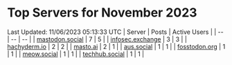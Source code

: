 # Top Servers for November 2023
Last Updated: 11/06/2023 05:13:33 UTC
| Server | Posts | Active Users |
| -- | -- | -- |
| [mastodon.social](https://mastodon.social/tags/PowerShell) | 7 | 5 |
| [infosec.exchange](https://infosec.exchange/tags/PowerShell) | 3 | 3 |
| [hachyderm.io](https://hachyderm.io/tags/PowerShell) | 2 | 2 |
| [masto.ai](https://masto.ai/tags/PowerShell) | 2 | 1 |
| [aus.social](https://aus.social/tags/PowerShell) | 1 | 1 |
| [fosstodon.org](https://fosstodon.org/tags/PowerShell) | 1 | 1 |
| [meow.social](https://meow.social/tags/PowerShell) | 1 | 1 |
| [techhub.social](https://techhub.social/tags/PowerShell) | 1 | 1 |
